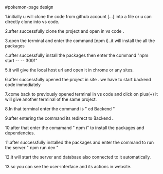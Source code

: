 
#pokemon-page  design 

1.initially u will clone the code from github account [...] into a file or u can directly clone into vs code.

2.after successfully clone the project and open in vs code .

3.open the terminal and enter the command [npm i]..it will install the all the packages 

4.after successfully install the packages then enter the command "npm start -- -- 3001"

5.it will give the local host url and open it in chrome or any sites.

6.after successfully opened the project in site . we have to start backend code immediately 

7.come back to previously opened terminal in vs code and click on plus(+) it will give another terminal of the same project.

8.In that terminal enter the command is " cd Backend " 

9.after entering the command its redirect to Backend .

10.after that enter the comamand " npm i" to install the packages and dependencies.

11.after successfully installed the packages and enter the command to run the server " npm run dev "

12.it will start the server and database also connected to it automatically.

13.so you can see the user-interface and its actions in website.